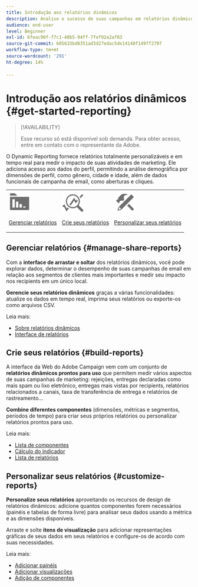 ```yaml
---
title: Introdução aos relatórios dinâmicos
description: Analise o sucesso de suas campanhas em relatórios dinâmicos incorporados ou personalizados.
audience: end-user
level: Beginner
exl-id: 6feac90f-f7c1-48b5-94ff-7fef92a2af83
source-git-commit: 605633bd8351ad3d27edac5de14148f149ff2797
workflow-type: tm+mt
source-wordcount: '291'
ht-degree: 14%

---
```


# Introdução aos relatórios dinâmicos {#get-started-reporting}

>[!AVAILABILITY]
>
>Esse recurso só está disponível sob demanda. Para obter acesso, entre em contato com o representante da Adobe.

O Dynamic Reporting fornece relatórios totalmente personalizáveis e em tempo real para medir o impacto de suas atividades de marketing. Ele adiciona acesso aos dados do perfil, permitindo a análise demográfica por dimensões de perfil, como gênero, cidade e idade, além de dados funcionais de campanha de email, como aberturas e cliques.

<table>
<tr>
<td><img src="assets/do-not-localize/icon_manage.svg" width="60px"><p><a href="#manage-share-reports">Gerenciar relatórios</a></p></td><td><img src="assets/do-not-localize/icon_build.svg" width="60px"><p><a href="#build-reports">Crie seus relatórios</a></p></td><td><img src="assets/do-not-localize/icon_customize.svg" width="60px"><p><a href="#customize-reports">Personalizar seus relatórios</a></p></td></tr>
</table>

## Gerenciar relatórios {#manage-share-reports}

Com a **interface de arrastar e soltar** dos relatórios dinâmicos, você pode explorar dados, determinar o desempenho de suas campanhas de email em relação aos segmentos de clientes mais importantes e medir seu impacto nos recipients em um único local.

**Gerencie seus relatórios dinâmicos** graças a várias funcionalidades: atualize os dados em tempo real, imprima seus relatórios ou exporte-os como arquivos CSV.

Leia mais:

* [Sobre relatórios dinâmicos](about-dynamic-reports.md)
* [Interface de relatórios](reporting-interface.md)

## Crie seus relatórios {#build-reports}

A interface da Web do Adobe Campaign vem com um conjunto de **relatórios dinâmicos prontos para uso** que permitem medir vários aspectos de suas campanhas de marketing: rejeições, entregas declaradas como mais spam ou lixo eletrônico, entregas mais vistas por recipients, relatórios relacionados a canais, taxa de transferência de entrega e relatórios de rastreamento...

**Combine diferentes componentes** (dimensões, métricas e segmentos, períodos de tempo) para criar seus próprios relatórios ou personalizar relatórios prontos para uso.

Leia mais:

* [Lista de componentes](list-of-components.md)
* [Cálculo do indicador](indicator-calculation.md)
* [Lista de relatórios](defining-the-report-period.md)

## Personalizar seus relatórios {#customize-reports}

**Personalize seus relatórios** aproveitando os recursos de design de relatórios dinâmicos: adicione quantos componentes forem necessários (painéis e tabelas de forma livre) para analisar seus dados usando a métrica e as dimensões disponíveis.

Arraste e solte **itens de visualização** para adicionar representações gráficas de seus dados em seus relatórios e configure-os de acordo com suas necessidades.

Leia mais:

* [Adicionar painéis](adding-panels.md)
* [Adicionar visualizações](adding-visualizations.md)
* [Adição de componentes](adding-components.md)
